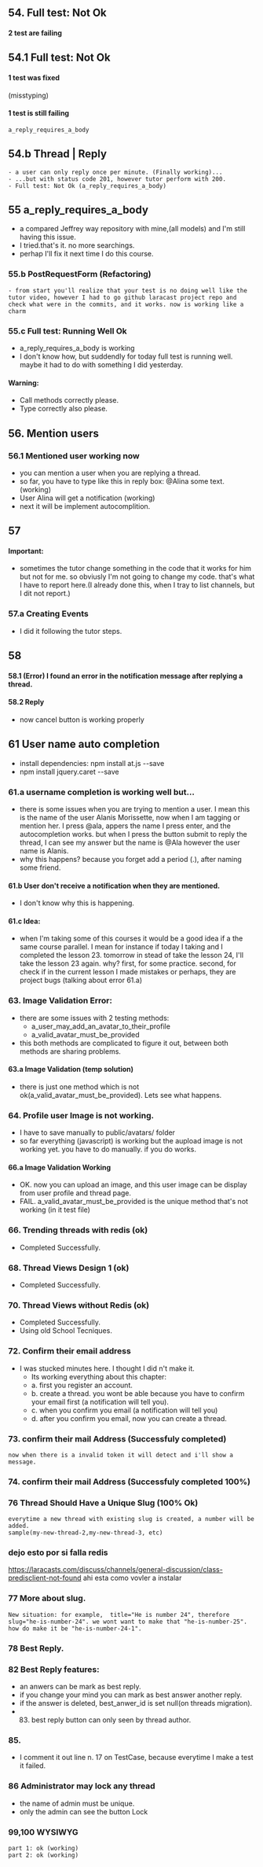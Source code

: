 ## 54. Full test: Not Ok
#### 2 test are failing

## 54.1 Full test: Not Ok
#### 1 test was fixed
(misstyping)
#### 1 test is still failing
    a_reply_requires_a_body
## 54.b Thread | Reply
    - a user can only reply once per minute. (Finally working)...
    - ...but with status code 201, however tutor perform with 200.
    - Full test: Not Ok (a_reply_requires_a_body)
## 55 a_reply_requires_a_body
 - a compared Jeffrey way repository with mine,(all models) and I'm still having this issue.
 - I tried.that's it. no more searchings.
 - perhap I'll fix it  next time I do this course.
### 55.b PostRequestForm (Refactoring)
    - from start you'll realize that your test is no doing well like the tutor video, however I had to go github laracast project repo and check what were in the commits, and it works. now is working like a charm
   ### 55.c Full test: Running Well Ok 
   - a_reply_requires_a_body is working
   - I don't know how, but suddendly for today full test is running well. maybe it had to do with something I did yesterday.
   #### Warning:
   - Call methods correctly please.
   - Type correctly also please.
   ## 56. Mention users
   ### 56.1 Mentioned user working now
   - you can mention a user when you are replying a thread.
   - so far, you have to type like this in reply box: @Alina some text. (working)
   - User Alina will get a notification (working)
   - next it will be implement autocomplition.
   ## 57
   #### Important:
   - sometimes the tutor change something in the code that it works for him but not for me. so obviusly I'm not going to change my code. that's what I have to report here.(I already done this, when I tray to list channels, but I dit not report.)
### 57.a Creating Events
 - I did it following the tutor steps.
## 58 
#### 58.1 (Error) I found an error in the notification message after replying a thread.
#### 58.2 Reply
- now cancel button is working properly
## 61 User name auto completion
 - install dependencies: npm install at.js --save
 - npm install jquery.caret --save
### 61.a username completion is working well but... 
- there is some issues when you are trying to mention a user. I mean this is the name of the user Alanis Morissette, now when I am tagging or mention her. I press @ala, appers the name I press enter, and the autocompletion works. but when I press the button submit to reply the thread, I can see my answer but the name is @Ala however the user name is Alanis. 
- why this happens? because you forget add a period (.), after naming some friend.
#### 61.b User don't receive a notification when they are mentioned.
- I don't know why this is happening.
#### 61.c Idea:
- when I'm taking some of this courses it would be a good idea if a the same course parallel. I mean for instance if today I taking and I completed the lesson 23. tomorrow in stead of take the lesson 24, I'll take the lesson 23 again.  why? first, for some practice. second, for check if in the current lesson I made mistakes or perhaps, they are project bugs (talking about error 61.a) 
### 63. Image Validation Error:
- there are some issues with 2 testing methods:
    - a_user_may_add_an_avatar_to_their_profile
    - a_valid_avatar_must_be_provided
- this both methods are complicated to figure it out, between both methods are sharing problems.
#### 63.a Image Validation (temp solution)
 - there is just one method which is not ok(a_valid_avatar_must_be_provided). Lets see what happens.
### 64. Profile user Image is not working.
- I have to save manually to public/avatars/ folder
- so far everything (javascript) is working but the aupload image is not working yet. you have to do manually. if you do works. 

#### 66.a Image Validation Working
- OK. now you can upload an image, and this user image can be display from user profile and thread page.
- FAIL. a_valid_avatar_must_be_provided is the unique method that's not working (in it test file)
### 66. Trending threads with redis (ok)
- Completed Successfully.
### 68. Thread Views Design 1 (ok)
- Completed Successfully.
### 70. Thread Views without Redis (ok)
- Completed Successfully.
- Using old School Tecniques.
### 72. Confirm their email address
- I was stucked minutes here. I thought I did n't make it.
    - Its working everything about this chapter:
    - a. first you register an account.
    - b. create a thread. you wont be able because you have to confirm your email first (a notification will tell you).
    - c. when you confirm you email (a notification will tell you)
    - d. after you confirm you email, now you can create a thread.
### 73. confirm their mail Address (Successfuly completed)
    now when there is a invalid token it will detect and i'll show a message.
### 74. confirm their mail Address (Successfuly completed 100%)
### 76 Thread Should Have a Unique Slug (100% Ok)
    everytime a new thread with existing slug is created, a number will be added.
    sample(my-new-thread-2,my-new-thread-3, etc) 
    
### dejo esto por si falla redis
https://laracasts.com/discuss/channels/general-discussion/class-predisclient-not-found
ahi esta como vovler a instalar
### 77 More about slug.
    New situation: for example,  title="He is number 24", therefore slug="he-is-number-24". we wont want to make that "he-is-number-25". how do make it be "he-is-number-24-1".
### 78 Best Reply.

### 82 Best Reply features:
- an anwers can be mark as best reply.
- if you change your mind you can mark as best answer another reply.
- if the answer is deleted, best_anwer_id is set null(on threads migration).
- 83. best reply button can only seen by thread author.
### 85.
- I comment it out line n. 17 on TestCase, because everytime I make a test it failed.
### 86 Administrator may lock any thread
- the name of admin must be unique.
- only the admin can see the button Lock 
### 99,100 WYSIWYG
    part 1: ok (working)
    part 2: ok (working)
